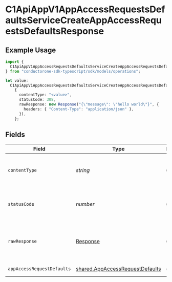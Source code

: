 # C1ApiAppV1AppAccessRequestsDefaultsServiceCreateAppAccessRequestsDefaultsResponse

## Example Usage

```typescript
import {
  C1ApiAppV1AppAccessRequestsDefaultsServiceCreateAppAccessRequestsDefaultsResponse,
} from "conductorone-sdk-typescript/sdk/models/operations";

let value:
  C1ApiAppV1AppAccessRequestsDefaultsServiceCreateAppAccessRequestsDefaultsResponse =
    {
      contentType: "<value>",
      statusCode: 308,
      rawResponse: new Response("{\"message\": \"hello world\"}", {
        headers: { "Content-Type": "application/json" },
      }),
    };
```

## Fields

| Field                                                                                     | Type                                                                                      | Required                                                                                  | Description                                                                               |
| ----------------------------------------------------------------------------------------- | ----------------------------------------------------------------------------------------- | ----------------------------------------------------------------------------------------- | ----------------------------------------------------------------------------------------- |
| `contentType`                                                                             | *string*                                                                                  | :heavy_check_mark:                                                                        | HTTP response content type for this operation                                             |
| `statusCode`                                                                              | *number*                                                                                  | :heavy_check_mark:                                                                        | HTTP response status code for this operation                                              |
| `rawResponse`                                                                             | [Response](https://developer.mozilla.org/en-US/docs/Web/API/Response)                     | :heavy_check_mark:                                                                        | Raw HTTP response; suitable for custom response parsing                                   |
| `appAccessRequestDefaults`                                                                | [shared.AppAccessRequestDefaults](../../../sdk/models/shared/appaccessrequestdefaults.md) | :heavy_minus_sign:                                                                        | Successful response                                                                       |